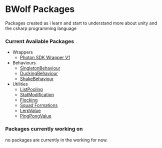 # BWolf Packages

Packages created as i learn and start to understand more about unity and the csharp programming language

### Current Available Packages

- Wrappers
  - [Photon SDK Wrapper V1](https://github.com/Bvanderwolf/BWolfPackages/tree/master/Assets/BWolf/Wrappers/PhotonSDK)
- Behaviours
  - [SingletonBehaviour](https://github.com/Bvanderwolf/BWolfPackages/tree/master/Assets/BWolf/Utilities/SingletonBehaviour)
  - [DuckingBehaviour](https://github.com/Bvanderwolf/BWolfPackages/tree/master/Assets/BWolf/Utilities/DuckingBehaviour)
  - [ShakeBehaviour](https://github.com/Bvanderwolf/BWolfPackages/tree/master/Assets/BWolf/Behaviours/ShakeBehaviour)
- Utilities
  - [ListPooling](https://github.com/Bvanderwolf/BWolfPackages/tree/master/Assets/BWolf/Utilities/ListPooling)
  - [StatModification](https://github.com/Bvanderwolf/BWolfPackages/tree/master/Assets/BWolf/Utilities/StatModification)
  - [Flocking](https://github.com/Bvanderwolf/BWolfPackages/tree/master/Assets/BWolf/Utilities/Flocking)
  - [Squad Formations](https://github.com/Bvanderwolf/BWolfPackages/blob/master/Assets/BWolf/Utilities/SquadFormations)
  - [LerpValue](https://github.com/Bvanderwolf/BWolfPackages/tree/master/Assets/BWolf/Utilities/LerpValue)
  - [PingPongValue](https://github.com/Bvanderwolf/BWolfPackages/tree/master/Assets/BWolf/Utilities/PingPongValue)


### Packages currently working on
no packages are currently in the working for now.
